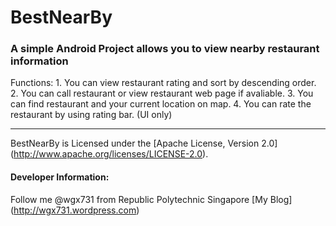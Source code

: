 BestNearBy
=========

### A simple Android Project allows you to view nearby restaurant information 

Functions:
	1. You can view restaurant rating and sort by descending order.
	2. You can call restaurant or view restaurant web page if avaliable.
	3. You can find restaurant and your current location on map.
	4. You can rate the restaurant by using rating bar. (UI only)

* * *

BestNearBy is Licensed under the [Apache License, Version 2.0] (http://www.apache.org/licenses/LICENSE-2.0).


#### Developer Information: 

Follow me @wgx731 from Republic Polytechnic Singapore
[My Blog] (http://wgx731.wordpress.com)